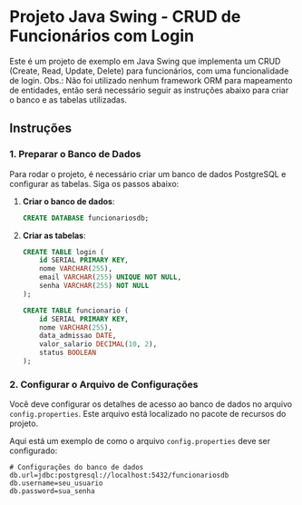 # Projeto Java Swing - CRUD de Funcionários com Login

Este é um projeto de exemplo em Java Swing que implementa um CRUD (Create, Read, Update, Delete) para funcionários, com uma funcionalidade de login.
Obs.: Não foi utilizado nenhum framework ORM para mapeamento de entidades, então será necessário seguir as instruções abaixo para criar o banco e as tabelas utilizadas.

## Instruções

### 1. Preparar o Banco de Dados

Para rodar o projeto, é necessário criar um banco de dados PostgreSQL e configurar as tabelas. Siga os passos abaixo:

1. **Criar o banco de dados**:
    ```sql
    CREATE DATABASE funcionariosdb;
    ```

2. **Criar as tabelas**:
    ```sql
    CREATE TABLE login (
        id SERIAL PRIMARY KEY,
        nome VARCHAR(255),
        email VARCHAR(255) UNIQUE NOT NULL,
        senha VARCHAR(255) NOT NULL
    );
    
    CREATE TABLE funcionario (
        id SERIAL PRIMARY KEY,
        nome VARCHAR(255),
        data_admissao DATE,
        valor_salario DECIMAL(10, 2),
        status BOOLEAN
    );
    ```

### 2. Configurar o Arquivo de Configurações

Você deve configurar os detalhes de acesso ao banco de dados no arquivo `config.properties`. Este arquivo está localizado no pacote de recursos do projeto.

Aqui está um exemplo de como o arquivo `config.properties` deve ser configurado:

```properties
# Configurações do banco de dados
db.url=jdbc:postgresql://localhost:5432/funcionariosdb
db.username=seu_usuario
db.password=sua_senha
